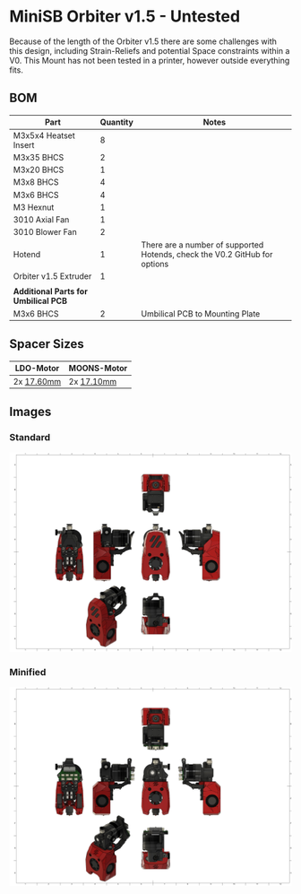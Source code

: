 # MiniSB Orbiter v1.5 - Untested

Because of the length of the Orbiter v1.5 there are some challenges with this design, including Strain-Reliefs and potential Space constraints within a V0. This Mount has not been tested in a printer, however outside everything fits.

## BOM

| Part | Quantity | Notes |
| -------------------------------- | -------- | -------------------------------------------------------------- |
| M3x5x4 Heatset Insert | 8 |  |
| M3x35 BHCS | 2 | |
| M3x20 BHCS | 1 | |
| M3x8 BHCS | 4 |  |
| M3x6 BHCS | 4 |  |
| M3 Hexnut | 1 |
| 3010 Axial Fan | 1 |
| 3010 Blower Fan | 2 |
| Hotend | 1 | There are a number of supported Hotends, check the V0.2 GitHub for options |
| Orbiter v1.5 Extruder | 1 |
| | | |
| **Additional Parts for Umbilical PCB** | | |
| M3x6 BHCS | 2 | Umbilical PCB to Mounting Plate |

## Spacer Sizes

 | LDO-Motor                                                     | MOONS-Motor                                                   |
| ------------------------------------------------------------- | ------------------------------------------------------------- |
| 2x [17.60mm](/Spacers/Octagon-STL/Octagon_Spacer_17.60mm.stl) | 2x [17.10mm](/Spacers/Octagon-STL/Octagon_Spacer_17.10mm.stl) |

## Images

### Standard

![Standard](images/Orbiter_v1.5.png)

### Minified

![Minified](images/Orbiter_v1.5_Minified.png)
